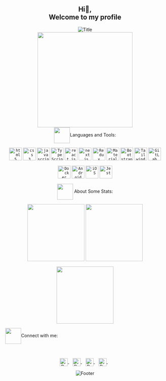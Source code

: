 <h2 align="center">Hi👋,<br>
Welcome to my profile</h2>

<div align="center">
  <img src="https://readme-typing-svg.herokuapp.com?font=Dancing+Script&size=60&color=f74086&center=true&vCenter=true&width=700&height=70&lines=Heyyy!+I'm+Reza+Behzadi;Computer+Engineer;Front-End+Developer;Always+learning+new+things;" alt="Title"></img>
</div>

<div align="center">
  <img src='https://i.pinimg.com/originals/de/7e/63/de7e63d9ebdbe909a53e4c9facfa4ce6.gif' width="300">
  <br />
  <img align="center" src="https://media2.giphy.com/media/QssGEmpkyEOhBCb7e1/giphy.gif?cid=ecf05e47a0n3gi1bfqntqmob8g9aid1oyj2wr3ds3mg700bl&rid=giphy.gif" height="50px">Languages and Tools:

  <code><img title="HTML 5" alt="html5" width="40px" src="https://cdn.jsdelivr.net/gh/devicons/devicon/icons/html5/html5-original.svg" /></code>
  <code><img title="CSS 3" alt="css 3" width="40px" src="https://cdn.jsdelivr.net/gh/devicons/devicon/icons/css3/css3-original.svg" /></code>
  <code><img title="JavaScript" alt="javascript" width="40px" src="https://cdn.jsdelivr.net/gh/devicons/devicon/icons/javascript/javascript-original.svg" /></code>
  <code><img title="TypeScript" alt="TypeScript" width="40px" src="https://cdn.jsdelivr.net/gh/devicons/devicon/icons/typescript/typescript-original.svg" /></code>
  <code><img title="ReactJS" alt="react js" width="40px" src="https://cdn.jsdelivr.net/gh/devicons/devicon/icons/react/react-original.svg" /></code>
  <code><img title="Next.js" alt="next.js" width="40px" src="https://cdn.jsdelivr.net/gh/devicons/devicon/icons/nextjs/nextjs-original.svg" /></code>
  <code><img title="Redux" alt="Redux" width="40px" src="https://cdn.jsdelivr.net/gh/devicons/devicon/icons/redux/redux-original.svg" /></code>
  <code><img title="Material UI" alt="Material UI" width="40px" src="https://cdn.jsdelivr.net/gh/devicons/devicon/icons/materialui/materialui-original.svg" /></code>
  <code><img title="Bootstrap" alt="Bootstrap" width="40px" src="https://cdn.jsdelivr.net/gh/devicons/devicon/icons/bootstrap/bootstrap-original.svg" /></code>
  <code><img title="Tailwind CSS" alt="Tailwind CSS" width="40px" src="https://simpleicons.org/icons/tailwindcss.svg" /></code> 
  <code><img title="GitLab CI/CD" alt="GitLab CI/CD" width="40px" src="https://cdn.jsdelivr.net/gh/devicons/devicon/icons/gitlab/gitlab-original.svg" /></code>

  <code><img title="Docker" alt="Docker" width="40px" src="https://cdn.jsdelivr.net/gh/devicons/devicon/icons/docker/docker-original.svg" /></code>
  <code><img title="Android" alt="Android" width="40px" src="https://cdn.jsdelivr.net/gh/devicons/devicon/icons/android/android-original.svg" /></code>
  <code><img title="iOS" alt="iOS" width="40px" src="https://cdn.jsdelivr.net/gh/devicons/devicon/icons/apple/apple-original.svg" /></code> <!-- iOS icon -->
  <code><img title="Jest" alt="Jest" width="40px" src="https://cdn.jsdelivr.net/gh/devicons/devicon/icons/jest/jest-plain.svg" /></code>

  <img align="center" src="https://media0.giphy.com/media/cNZqrH5IzOG0xrlWks/giphy.gif?cid=ecf05e47map255q427en9uprqc1sb0unjq5k4fnqg5pmhhs4&rid=giphy.gif&ct=s" height="50px"> About Some Stats:

  <img height="180em" src="https://github-readme-stats-eight-theta.vercel.app/api/top-langs/?username=reza-behzadi&layout=compact&langs_count=8&theme=algolia"/>
  <img height="180em" src="https://github-readme-stats-eight-theta.vercel.app/api?username=reza-behzadi&show_icons=true&theme=algolia&include_all_commits=true&count_private=true"/>
</div>

<p align="center"> 
  <img height="180em" src="https://github-readme-streak-stats.herokuapp.com?user=reza-behzadi&theme=algolia&hide_border=true&date_format=M%20j%5B%2C%20Y%5D&border=0D1117" />
  
  <img align="center" src='https://raw.githubusercontent.com/ShahriarShafin/ShahriarShafin/main/Assets/handshake.gif' height="50px">Connect with me:
  
  <br />
  <p align="center">
    <a href="mailto:rezabehzadi457@gmail.com">
      <img align="center" alt="Reza Behzadi | Gmail" width="25px" src="https://edent.github.io/SuperTinyIcons/images/svg/gmail.svg" />
    </a> &nbsp;&nbsp;
    <a href="https://www.linkedin.com/in/reza-behzadi" target="_blank">
      <img align="center" alt="Reza Behzadi | Linkedin" width="25px" src="https://edent.github.io/SuperTinyIcons/images/svg/linkedin.svg" />
    </a> &nbsp;&nbsp;
    <a href="https://t.me/rza_behzadi" target="_blank">
      <img align="center" alt="Reza Behzadi | Telegram" width="25px" src="https://edent.github.io/SuperTinyIcons/images/svg/telegram.svg" />
    </a> &nbsp;&nbsp;
    <a href="https://gitlab.com/rza.behzadi" target="_blank">
      <img align="center" alt="Reza Behzadi | GitLab" width="25px" src="https://edent.github.io/SuperTinyIcons/images/svg/gitlab.svg" />
    </a> &nbsp;&nbsp;
  </p>
</p>

<div align="center">
  <img src="https://readme-typing-svg.herokuapp.com?font=Dancing+Script&size=30&color=F38F02&center=true&vCenter=true&width=300&height=50&lines=Thanks+for+your+visit!;Have+a+nice+day!;" alt="Footer"></img>
</div>
